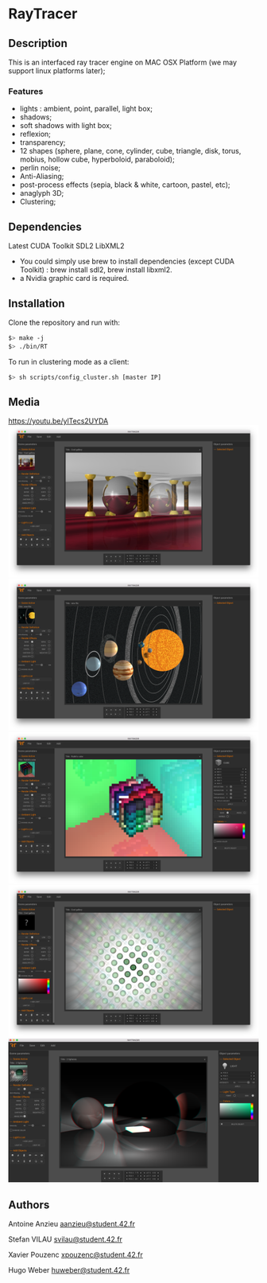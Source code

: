 # RayTracer

## Description

This is an interfaced ray tracer engine on MAC OSX Platform (we may support linux platforms later);

### Features

- lights : ambient, point, parallel, light box;
- shadows;
- soft shadows with light box;
- reflexion;
- transparency;
- 12 shapes (sphere, plane, cone, cylinder, cube, triangle, disk, torus, mobius, hollow cube, hyperboloid, paraboloid);
- perlin noise;
- Anti-Aliasing;
- post-process effects (sepia, black & white, cartoon, pastel, etc);
- anaglyph 3D;
- Clustering;

## Dependencies

Latest CUDA Toolkit
SDL2
LibXML2

* You could simply use brew to install dependencies (except CUDA Toolkit) : brew install sdl2, brew install libxml2.
* a Nvidia graphic card is required.

## Installation

Clone the repository and run with:

``` bash
$> make -j
$> ./bin/RT
```
To run in clustering mode as a client:
``` bash
$> sh scripts/config_cluster.sh [master IP]
```
## Media

https://youtu.be/ylTecs2UYDA
![screen1](images/screen1.png)
![screen2](images/screen2.png)
![screen3](images/screen3.png)
![screen4](images/screen4.png)
![screen5](images/screen5.png)


## Authors

Antoine Anzieu
aanzieu@student.42.fr

Stefan VILAU
svilau@student.42.fr

Xavier Pouzenc
xpouzenc@student.42.fr

Hugo Weber
huweber@student.42.fr
